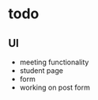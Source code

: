 # todo

## UI

<!-- 1. adding pagination functionality to the table~~ -->

<!-- 2. search bar above the table -->

- meeting functionality
- student page
- form
- working on post form

